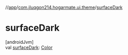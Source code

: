 //[app](../../index.md)/[com.jluqgon214.hogarmate.ui.theme](index.md)/[surfaceDark](surface-dark.md)

# surfaceDark

[androidJvm]\
val [surfaceDark](surface-dark.md): [Color](https://developer.android.com/reference/kotlin/androidx/compose/ui/graphics/Color.html)
